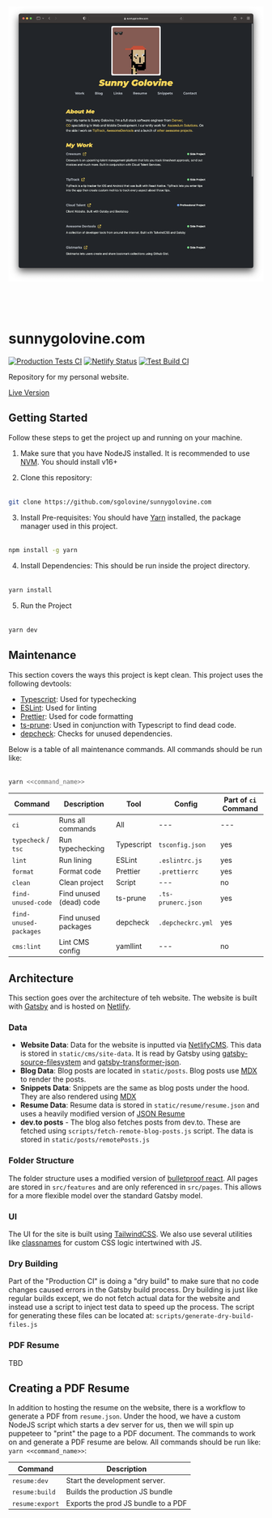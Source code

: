<!-- [ Header ] -->
<div style="width:100%;display:flex;flex-direction:row;justify-content:center;">
  <div style="height:600px;">
    <img alt="website-screenshot" src="./screenshots/website.png" />
  </div>
</div>

# sunnygolovine.com

[![Production Tests CI](https://github.com/sgolovine/sunnygolovine.com/actions/workflows/production-tests-ci.yml/badge.svg)](https://github.com/sgolovine/sunnygolovine.com/actions/workflows/production-tests-ci.yml) [![Netlify Status](https://api.netlify.com/api/v1/badges/fcc5dfd2-8bb8-47c9-9cc6-c65653e4d33d/deploy-status)](https://app.netlify.com/sites/sunnygolovine/deploys) [![Test Build CI](https://github.com/sgolovine/sunnygolovine.com/actions/workflows/production-build-ci.yml/badge.svg)](https://github.com/sgolovine/sunnygolovine.com/actions/workflows/production-build-ci.yml)

Repository for my personal website.

[Live Version](https://sunnygolovine.com)

## Getting Started

Follow these steps to get the project up and running on your machine.

1. Make sure that you have NodeJS installed. It is recommended to use [NVM](https://github.com/nvm-sh/nvm). You should install v16+

2. Clone this repository:

```bash

git clone https://github.com/sgolovine/sunnygolovine.com

```

3. Install Pre-requisites: You should have [Yarn](https://yarnpkg.com/) installed, the package manager used in this project.

```bash

npm install -g yarn

```

4. Install Dependencies: This should be run inside the project directory.

```bash

yarn install

```

5. Run the Project

```bash

yarn dev

```

## Maintenance

This section covers the ways this project is kept clean. This project uses the following devtools:

- [Typescript](https://www.typescriptlang.org/): Used for typechecking
- [ESLint](https://eslint.org/): Used for linting
- [Prettier](https://prettier.io/): Used for code formatting
- [ts-prune](https://github.com/nadeesha/ts-prune): Used in conjunction with Typescript to find dead code.
- [depcheck](https://github.com/depcheck/depcheck): Checks for unused dependencies.

Below is a table of all maintenance commands. All commands should be run like:

```bash

yarn <<command_name>>

```

| Command                | Description             | Tool       | Config             | Part of `ci` Command |
| ---------------------- | ----------------------- | ---------- | ------------------ | -------------------- |
| `ci`                   | Runs all commands       | All        | ---                | ---                  |
| `typecheck` / `tsc`    | Run typechecking        | Typescript | `tsconfig.json`    | yes                  |
| `lint`                 | Run lining              | ESLint     | `.eslintrc.js`     | yes                  |
| `format`               | Format code             | Prettier   | `.prettierrc`      | yes                  |
| `clean`                | Clean project           | Script     | ---                | no                   |
| `find-unused-code`     | Find unused (dead) code | ts-prune   | `.ts-prunerc.json` | yes                  |
| `find-unused-packages` | Find unused packages    | depcheck   | `.depcheckrc.yml`  | yes                  |
| `cms:lint`             | Lint CMS config         | yamllint   | ---                | no                   |

## Architecture

This section goes over the architecture of teh website. The website is built with [Gatsby](https://www.gatsbyjs.com/) and is hosted on [Netlify](https://www.netlify.com/).

### Data

- **Website Data**: Data for the website is inputted via [NetlifyCMS](https://www.netlifycms.org/). This data is stored in `static/cms/site-data`. It is read by Gatsby using [gatsby-source-filesystem](https://www.gatsbyjs.com/plugins/gatsby-source-filesystem/) and [gatsby-transformer-json](https://www.gatsbyjs.com/plugins/gatsby-transformer-json/).
- **Blog Data**: Blog posts are located in `static/posts`. Blog posts use [MDX](https://mdxjs.com/) to render the posts.
- **Snippets Data**: Snippets are the same as blog posts under the hood. They are also rendered using [MDX](https://mdxjs.com/)
- **Resume Data**: Resume data is stored in `static/resume/resume.json` and uses a heavily modified version of [JSON Resume](https://jsonresume.org/)
- **dev.to posts** - The blog also fetches posts from dev.to. These are fetched using `scripts/fetch-remote-blog-posts.js` script. The data is stored in `static/posts/remotePosts.js`

### Folder Structure

The folder structure uses a modified version of [bulletproof react](https://github.com/alan2207/bulletproof-react). All pages are stored in `src/features` and are only referenced in `src/pages`. This allows for a more flexible model over the standard Gatsby model.

### UI

The UI for the site is built using [TailwindCSS](https://tailwindcss.com/). We also use several utilities like [classnames](https://www.npmjs.com/package/classnames) for custom CSS logic intertwined with JS.

### Dry Building

Part of the "Production CI" is doing a "dry build" to make sure that no code changes caused errors in the Gatsby build process. Dry building is just like regular builds except, we do not fetch actual data for the website and instead use a script to inject test data to speed up the process. The script for generating these files can be located at: `scripts/generate-dry-build-files.js`

### PDF Resume

TBD

## Creating a PDF Resume

In addition to hosting the resume on the website, there is a workflow to generate a PDF from `resume.json`. Under the hood, we have a custom NodeJS script which starts a dev server for us, then we will spin up puppeteer to "print" the page to a PDF document. The commands to work on and generate a PDF resume are below. All commands should be run like: `yarn <<command_name>>`:

| Command         | Description                         |
| --------------- | ----------------------------------- |
| `resume:dev`    | Start the development server.       |
| `resume:build`  | Builds the production JS bundle     |
| `resume:export` | Exports the prod JS bundle to a PDF |
